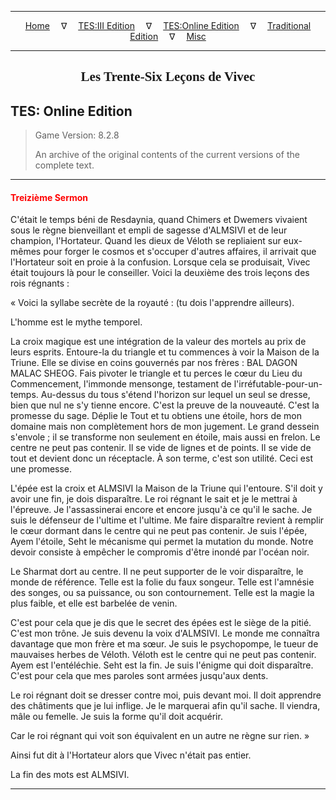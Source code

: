 
---

<!-- Jekyll Page Links -->

<center>
<a href="../../../../index.html">Home</a>
&emsp;&nabla;&emsp;
<a href="../../../index-tes3.html">TES:III Edition</a>
&emsp;&nabla;&emsp;
<a href="../../../index-teso.html">TES:Online Edition</a>
&emsp;&nabla;&emsp;
<a href="../../../index-traditional.html">Traditional Edition</a>
&emsp;&nabla;&emsp;
<a href="../../../index-misc.html">Misc</a>
</center>

<!-- Markdown Body Below: -->

---

<center>
<h2><span style="font-family:Georgia">Les Trente-Six Leçons de Vivec</span></h2>
</center>

## TES: Online Edition

> Game Version: 8.2.8
>
> An archive of the original contents of the current versions of the complete text.

---

#### <span style="color:red">Treizième Sermon</span>

C'était le temps béni de Resdaynia, quand Chimers et Dwemers vivaient sous le règne bienveillant et empli de sagesse d'ALMSIVI et de leur champion, l'Hortateur. Quand les dieux de Véloth se repliaient sur eux-mêmes pour forger le cosmos et s'occuper d'autres affaires, il arrivait que l'Hortateur soit en proie à la confusion. Lorsque cela se produisait, Vivec était toujours là pour le conseiller. Voici la deuxième des trois leçons des rois régnants :

« Voici la syllabe secrète de la royauté : (tu dois l'apprendre ailleurs).

L'homme est le mythe temporel.

La croix magique est une intégration de la valeur des mortels au prix de leurs esprits. Entoure-la du triangle et tu commences à voir la Maison de la Triune. Elle se divise en coins gouvernés par nos frères : BAL DAGON MALAC SHEOG. Fais pivoter le triangle et tu perces le cœur du Lieu du Commencement, l'immonde mensonge, testament de l'irréfutable-pour-un-temps. Au-dessus du tous s'étend l'horizon sur lequel un seul se dresse, bien que nul ne s'y tienne encore. C'est la preuve de la nouveauté. C'est la promesse du sage. Déplie le Tout et tu obtiens une étoile, hors de mon domaine mais non complètement hors de mon jugement. Le grand dessein s'envole ; il se transforme non seulement en étoile, mais aussi en frelon. Le centre ne peut pas contenir. Il se vide de lignes et de points. Il se vide de tout et devient donc un réceptacle. À son terme, c'est son utilité. Ceci est une promesse.

L'épée est la croix et ALMSIVI la Maison de la Triune qui l'entoure. S'il doit y avoir une fin, je dois disparaître. Le roi régnant le sait et je le mettrai à l'épreuve. Je l'assassinerai encore et encore jusqu'à ce qu'il le sache. Je suis le défenseur de l'ultime et l'ultime. Me faire disparaître revient à remplir le cœur dormant dans le centre qui ne peut pas contenir. Je suis l'épée, Ayem l'étoile, Seht le mécanisme qui permet la mutation du monde. Notre devoir consiste à empêcher le compromis d'être inondé par l'océan noir.

Le Sharmat dort au centre. Il ne peut supporter de le voir disparaître, le monde de référence. Telle est la folie du faux songeur. Telle est l'amnésie des songes, ou sa puissance, ou son contournement. Telle est la magie la plus faible, et elle est barbelée de venin.

C'est pour cela que je dis que le secret des épées est le siège de la pitié. C'est mon trône. Je suis devenu la voix d'ALMSIVI. Le monde me connaîtra davantage que mon frère et ma sœur. Je suis le psychopompe, le tueur de mauvaises herbes de Véloth. Véloth est le centre qui ne peut pas contenir. Ayem est l'entéléchie. Seht est la fin. Je suis l'énigme qui doit disparaître. C'est pour cela que mes paroles sont armées jusqu'aux dents.

Le roi régnant doit se dresser contre moi, puis devant moi. Il doit apprendre des châtiments que je lui inflige. Je le marquerai afin qu'il sache. Il viendra, mâle ou femelle. Je suis la forme qu'il doit acquérir.

Car le roi régnant qui voit son équivalent en un autre ne règne sur rien. »

Ainsi fut dit à l'Hortateur alors que Vivec n'était pas entier.

La fin des mots est ALMSIVI.

---
